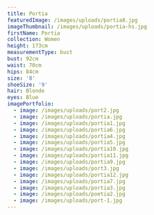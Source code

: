 ```yaml
---
title: Portia
featuredImage: /images/uploads/portia8.jpg
imageThumbnail: /images/uploads/portia-hs.jpg
firstName: Portia
collection: Women
height: 173cm
measurementType: bust
bust: 92cm
waist: 70cm
hips: 84cm
size: '8'
shoeSize: '9'
hair: Blonde
eyes: Blue
imagePortfolio:
  - image: /images/uploads/port2.jpg
  - image: /images/uploads/portia.jpg
  - image: /images/uploads/portia1.jpg
  - image: /images/uploads/portia6.jpg
  - image: /images/uploads/portia4.jpg
  - image: /images/uploads/portia5.jpg
  - image: /images/uploads/portia10.jpg
  - image: /images/uploads/portia11.jpg
  - image: /images/uploads/portia9.jpg
  - image: /images/uploads/port3.jpg
  - image: /images/uploads/portia12.jpg
  - image: /images/uploads/portia7.jpg
  - image: /images/uploads/portia3.jpg
  - image: /images/uploads/poetia2.jpg
  - image: /images/uploads/port-1.jpg
---
```


